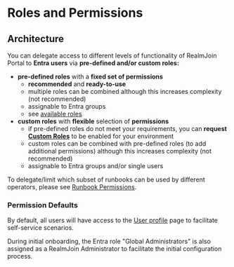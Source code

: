 # Roles and Permissions

## Architecture

You can delegate access to different levels of functionality of RealmJoin Portal to **Entra users** via **pre-defined and/or custom roles:**

* **pre-defined roles** with a **fixed set of permissions**
  * **recommended** and **ready-to-use**
  * multiple roles can be combined although this increases complexity (not recommended)
  * assignable to Entra groups
  * see [available roles](pre-defined-roles.md)
* **custom roles** with **flexible** selection of **permissions**
  * if pre-defined roles do not meet your requirements, you can **request** [**Custom Roles**](custom-roles/) to be enabled for your environment
  * custom roles can be combined with pre-defined roles (to add additional permissions) although this increases complexity (not recommended)
  * assignable to Entra groups and/or single users

To delegate/limit which subset of runbooks can be used by different operators, please see [Runbook Permissions](../../automation/runbooks/runbook-permissions.md).

### Permission Defaults

By default, all users will have access to the [User profile](../../ugd-management/about-me.md) page to facilitate self-service scenarios.

During initial onboarding, the Entra role "Global Administrators" is also assigned as a RealmJoin Administrator to facilitate the initial configuration process.
